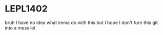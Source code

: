 # LEPL1402
bruh I have no idea what imma do with this but I hope I don't turn this git into a mess lol

